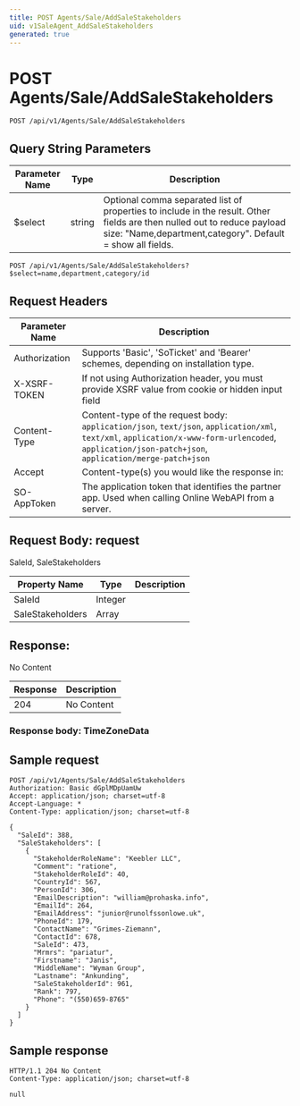 ```yaml
---
title: POST Agents/Sale/AddSaleStakeholders
uid: v1SaleAgent_AddSaleStakeholders
generated: true
---
```


# POST Agents/Sale/AddSaleStakeholders

```http
POST /api/v1/Agents/Sale/AddSaleStakeholders
```









## Query String Parameters

| Parameter Name | Type |  Description |
|----------------|------|--------------|
| $select | string |  Optional comma separated list of properties to include in the result. Other fields are then nulled out to reduce payload size: "Name,department,category". Default = show all fields. |

```http
POST /api/v1/Agents/Sale/AddSaleStakeholders?$select=name,department,category/id
```


## Request Headers

| Parameter Name | Description |
|----------------|-------------|
| Authorization  | Supports 'Basic', 'SoTicket' and 'Bearer' schemes, depending on installation type. |
| X-XSRF-TOKEN   | If not using Authorization header, you must provide XSRF value from cookie or hidden input field |
| Content-Type | Content-type of the request body: `application/json`, `text/json`, `application/xml`, `text/xml`, `application/x-www-form-urlencoded`, `application/json-patch+json`, `application/merge-patch+json` |
| Accept         | Content-type(s) you would like the response in:  |
| SO-AppToken | The application token that identifies the partner app. Used when calling Online WebAPI from a server. |

## Request Body: request 

SaleId, SaleStakeholders 

| Property Name | Type |  Description |
|----------------|------|--------------|
| SaleId | Integer |  |
| SaleStakeholders | Array |  |

## Response:

No Content

| Response | Description |
|----------------|-------------|
| 204 | No Content |

### Response body: TimeZoneData


## Sample request

```http!
POST /api/v1/Agents/Sale/AddSaleStakeholders
Authorization: Basic dGplMDpUamUw
Accept: application/json; charset=utf-8
Accept-Language: *
Content-Type: application/json; charset=utf-8

{
  "SaleId": 388,
  "SaleStakeholders": [
    {
      "StakeholderRoleName": "Keebler LLC",
      "Comment": "ratione",
      "StakeholderRoleId": 40,
      "CountryId": 567,
      "PersonId": 306,
      "EmailDescription": "william@prohaska.info",
      "EmailId": 264,
      "EmailAddress": "junior@runolfssonlowe.uk",
      "PhoneId": 179,
      "ContactName": "Grimes-Ziemann",
      "ContactId": 678,
      "SaleId": 473,
      "Mrmrs": "pariatur",
      "Firstname": "Janis",
      "MiddleName": "Wyman Group",
      "Lastname": "Ankunding",
      "SaleStakeholderId": 961,
      "Rank": 797,
      "Phone": "(550)659-8765"
    }
  ]
}
```

## Sample response

```http_
HTTP/1.1 204 No Content
Content-Type: application/json; charset=utf-8

null
```